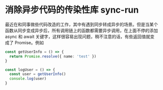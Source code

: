 # 消除异步代码的传染性库 sync-run

最近在和同事做些代码改造的工作，其中有遇到同步转成异步的场景。但是当某个函数从同步变成异步后，所有调用链上的函数都需要异步调用，在上面不停的添加 async 和 await 关键字，这样很容易出现问题，稍不注意的话，有些返回值就变成了 Promise。例如

```ts
const getUserInfo = () => {
  return Promise.resolve({ name: 'test' })
}

const logUser = () => {
  const user = getUserInfo()
  console.log(user)
}
```